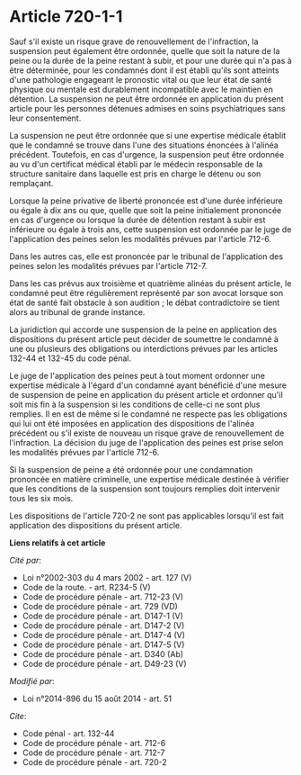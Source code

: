 # Article 720-1-1

Sauf s'il existe un risque grave de renouvellement de l'infraction, la suspension peut également être ordonnée, quelle que
soit la nature de la peine ou la durée de la peine restant à subir, et pour une durée qui n'a pas à être déterminée, pour les
condamnés dont il est établi qu'ils sont atteints d'une pathologie engageant le pronostic vital ou que leur état de santé
physique ou mentale est durablement incompatible avec le maintien en détention. La suspension ne peut être ordonnée en
application du présent article pour les personnes détenues admises en soins psychiatriques sans leur consentement. 

La suspension ne peut être ordonnée que si une expertise médicale établit que le condamné se trouve dans l'une des situations
énoncées à l'alinéa précédent. Toutefois, en cas d'urgence, la suspension peut être ordonnée au vu d'un certificat médical
établi par le médecin responsable de la structure sanitaire dans laquelle est pris en charge le détenu ou son remplaçant. 

Lorsque la peine privative de liberté prononcée est d'une durée inférieure ou égale à dix ans ou que, quelle que soit la
peine initialement prononcée en cas d'urgence ou lorsque la durée de détention restant à subir est inférieure ou égale à
trois ans, cette suspension est ordonnée par le juge de l'application des peines selon les modalités prévues par l'article
712-6. 

Dans les autres cas, elle est prononcée par le tribunal de l'application des peines selon les modalités prévues par l'article
712-7. 

Dans les cas prévus aux troisième et quatrième alinéas du présent article, le condamné peut être régulièrement représenté par
son avocat lorsque son état de santé fait obstacle à son audition ; le débat contradictoire se tient alors au tribunal de
grande instance. 

La juridiction qui accorde une suspension de la peine en application des dispositions du présent article peut décider de
soumettre le condamné à une ou plusieurs des obligations ou interdictions prévues par les articles 132-44 et 132-45 du code
pénal. 

Le juge de l'application des peines peut à tout moment ordonner une expertise médicale à l'égard d'un condamné ayant
bénéficié d'une mesure de suspension de peine en application du présent article et ordonner qu'il soit mis fin à la
suspension si les conditions de celle-ci ne sont plus remplies. Il en est de même si le condamné ne respecte pas les
obligations qui lui ont été imposées en application des dispositions de l'alinéa précédent ou s'il existe de nouveau un
risque grave de renouvellement de l'infraction. La décision du juge de l'application des peines est prise selon les modalités
prévues par l'article 712-6. 

Si la suspension de peine a été ordonnée pour une condamnation prononcée en matière criminelle, une expertise médicale
destinée à vérifier que les conditions de la suspension sont toujours remplies doit intervenir tous les six mois. 

Les dispositions de l'article 720-2 ne sont pas applicables lorsqu'il est fait application des dispositions du présent
article.

**Liens relatifs à cet article**

_Cité par_:

  - Loi n°2002-303 du 4 mars 2002 - art. 127 (V)
  - Code de la route. - art. R234-5 (V)
  - Code de procédure pénale - art. 712-23 (V)
  - Code de procédure pénale - art. 729 (VD)
  - Code de procédure pénale - art. D147-1 (V)
  - Code de procédure pénale - art. D147-2 (V)
  - Code de procédure pénale - art. D147-4 (V)
  - Code de procédure pénale - art. D147-5 (V)
  - Code de procédure pénale - art. D340 (Ab)
  - Code de procédure pénale - art. D49-23 (V)

_Modifié par_:

  - Loi n°2014-896 du 15 août 2014 - art. 51

_Cite_:

  - Code pénal - art. 132-44
  - Code de procédure pénale - art. 712-6
  - Code de procédure pénale - art. 712-7
  - Code de procédure pénale - art. 720-2
